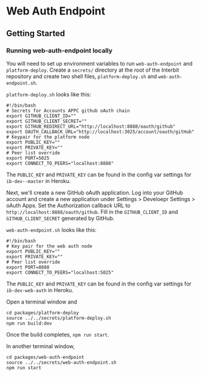 # Web Auth Endpoint #

## Getting Started ##

### Running web-auth-endpoint locally ###

You will need to set up environment variables to run `web-auth-endpoint` and `platform-deploy`. Create a `secrets/` directory at the root of the Interbit repository and create two shell files, `platform-deploy.sh` and `web-auth-endpoint.sh`.

`platform-deploy.sh` looks like this:
```
#!/bin/bash
# Secrets for Accounts APPC github oAuth chain
export GITHUB_CLIENT_ID=""
export GITHUB_CLIENT_SECRET=""
export GITHUB_REDIRECT_URL="http://localhost:8888/oauth/github"
export OAUTH_CALLBACK_URL="http://localhost:3025/account/oauth/gitHub"
# Keypair for the platform node
export PUBLIC_KEY=""
export PRIVATE_KEY=""
# Peer list override
export PORT=5025
export CONNECT_TO_PEERS="localhost:8888"
```

The `PUBLIC_KEY` and `PRIVATE_KEY` can be found in the config var settings for `ib-dev--master` in Heroku.

Next, we'll create a new GitHub oAuth application. Log into your GitHub account and create a new application under Settings > Develoepr Settings > oAuth Apps. Set the Authorization callback URL to `http://localhost:8888/oauth/github`. Fill in the `GITHUB_CLIENT_ID` and `GITHUB_CLIENT_SECRET` generated by GitHub.

`web-auth-endpoint.sh` looks like this:
```
#!/bin/bash
# Key pair for the web auth node
export PUBLIC_KEY=""
export PRIVATE_KEY=""
# Peer list override
export PORT=8888
export CONNECT_TO_PEERS="localhost:5025"
```

The `PUBLIC_KEY` and `PRIVATE_KEY` can be found in the config var settings for `ib-dev-web-auth` in Heroku.

Open a terminal window and
```
cd packages/platform-deploy
source ../../secrets/platform-deploy.sh
npm run build:dev
```

Once the build completes, `npm run start`.

In another terminal window,
```
cd packages/web-auth-endpoint
source ../../secrets/web-auth-endpoint.sh
npm run start
```

